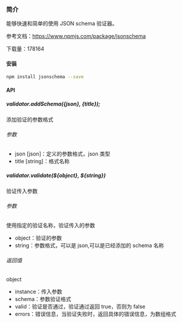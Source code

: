 ### 简介

能够快速和简单的使用 JSON schema 验证器。

参考文档：https://www.npmjs.com/package/jsonschema

下载量：178164

#### 安装

```bash
npm install jsonschema --save
```

#### API

##### validator.addSchema({json}, {title});

添加验证的参数格式

###### 参数

- json [json]：定义的参数格式，json 类型
- title [string]：格式名称

##### validator.validate(${object}, ${string})

验证传入参数

###### 参数

使用指定的验证名称，验证传入的参数

- object：验证的参数
- string：参数格式，可以是 json,可以是已经添加的 schema 名称

###### 返回值

object

- instance：传入参数
- schema：参数验证格式
- valid：验证是否通过，验证通过返回 true，否则为 false
- errors：错误信息，当验证失败时，返回具体的错误信息，为数组格式
